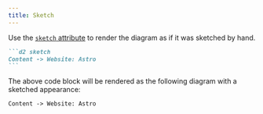```yaml
---
title: Sketch
---
```


Use the [`sketch` attribute](/attributes/#sketch) to render the diagram as if it was sketched by hand.

````md title="src/content/docs/example.md" "sketch"
```d2 sketch
Content -> Website: Astro
```
````

The above code block will be rendered as the following diagram with a sketched appearance:

```d2 sketch
Content -> Website: Astro
```
